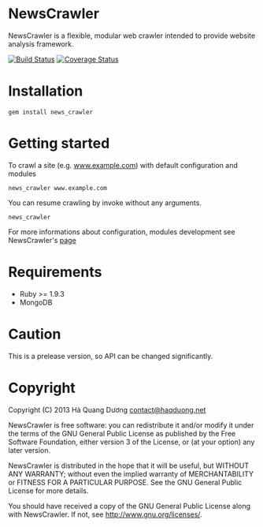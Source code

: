 NewsCrawler
===========
NewsCrawler is a flexible, modular web crawler intended to provide
website analysis framework.

[![Build Status](https://travis-ci.org/haqduong/news_crawler.png?branch=master)](https://travis-ci.org/haqduong/news_crawler)
[![Coverage Status](https://coveralls.io/repos/haqduong/news_crawler/badge.png?branch=master)](https://coveralls.io/r/haqduong/news_crawler?branch=master)

# Installation #

    gem install news_crawler

# Getting started #

To crawl a site (e.g. www.example.com) with default configuration
and modules

    news_crawler www.example.com

You can resume crawling by invoke without any arguments.

    news_crawler

For more informations about configuration, modules development see
NewsCrawler's [page](http://haqduong.github.io/news_crawler)


Requirements
============

* Ruby >= 1.9.3
* MongoDB

Caution
=======
This is a prelease version, so API can be changed significantly.

Copyright
=========
Copyright (C) 2013 Hà Quang Dương <contact@haqduong.net>

NewsCrawler is free software: you can redistribute it and/or modify
it under the terms of the GNU General Public License as published by
the Free Software Foundation, either version 3 of the License, or
(at your option) any later version.

NewsCrawler is distributed in the hope that it will be useful,
but WITHOUT ANY WARRANTY; without even the implied warranty of
MERCHANTABILITY or FITNESS FOR A PARTICULAR PURPOSE.  See the
GNU General Public License for more details.

You should have received a copy of the GNU General Public License
along with NewsCrawler.  If not, see <http://www.gnu.org/licenses/>.
